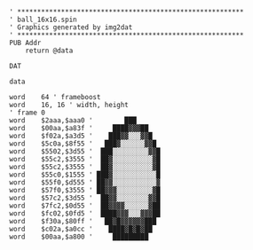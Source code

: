 
    ' *********************************************************
    ' ball_16x16.spin
    ' Graphics generated by img2dat
    ' *********************************************************
    PUB Addr
        return @data

    DAT

    data

    word    64 ' frameboost
    word    16, 16 ' width, height
    ' frame 0
    word    $2aaa,$aaa0 '        ███
    word    $00aa,$a83f '     ████▓▓▓██
    word    $f02a,$a3d5 '    ███▓▓░░░▓▓█
    word    $5c0a,$8f55 '   ███▓░░░░░░▓▓█
    word    $5502,$3d55 '  ███░░░░░░░░░▓▓█
    word    $55c2,$3555 '  ██▓░░░░░░░░░░▓█
    word    $55c2,$3555 '  ██▓░░░░░░░░░░▓█
    word    $55c0,$1555 ' ███▓░░░░░░░░░░░█
    word    $55f0,$d555 ' ██▓▓░░░░░░░░░░░▓
    word    $57f0,$3555 ' ██▓▓▓░░░░░░░░░▓█
    word    $57c2,$3d55 '  ██▓▓░░░░░░░░▓▓█
    word    $7fc2,$0d55 '  ██▓▓▓▓░░░░░░▓██
    word    $fc02,$0fd5 '  ████▓▓▓░░░▓▓▓██
    word    $f30a,$80ff '   ██▓█▓▓▓▓▓▓███
    word    $c02a,$a0cc '    ████▓█▓█▓██
    word    $00aa,$a800 '     █████████

